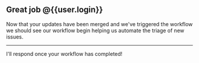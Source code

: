 ## Great job @{{user.login}}

Now that your updates have been merged and we've triggered the workflow we should see our workflow begin helping us automate the triage of new issues.

---

I'll respond once your workflow has completed!
